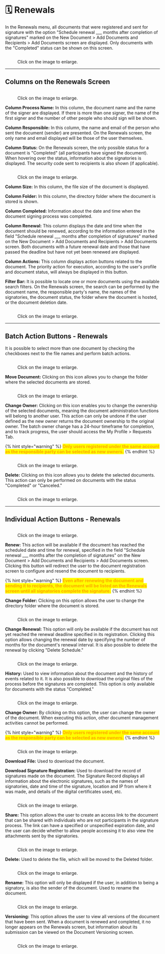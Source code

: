 # 🗓️ Renewals

In the Renewals menu, all documents that were registered and sent for signature with the option "Schedule renewal \_\_\_ months after completion of signatures" marked on the New Document > Add Documents and Recipients > Add Documents screen are displayed. Only documents with the "Completed" status can be shown on this screen.

<figure><img src="../.gitbook/assets/01.png" alt=""><figcaption><p>Click on the image to enlarge.</p></figcaption></figure>

***

## Columns on the Renewals Screen&#x20;

<figure><img src="../.gitbook/assets/02.png" alt=""><figcaption><p>Click on the image to enlarge.</p></figcaption></figure>

**Column Process Name:** In this column, the document name and the name of the signer are displayed. If there is more than one signer, the name of the first signer and the number of other people who should sign will be shown.&#x20;

**Column Responsible:** In this column, the name and email of the person who sent the document (sender) are presented. On the Renewals screen, the only name and email displayed will be those of the user themselves.&#x20;

**Column Status:** On the Renewals screen, the only possible status for a document is "Completed" (all participants have signed the document). When hovering over the status, information about the signatories is displayed. The security code sent to recipients is also shown (if applicable).&#x20;

<figure><img src="../.gitbook/assets/03.png" alt=""><figcaption><p>Click on the image to enlarge.</p></figcaption></figure>

**Column Size:** In this column, the file size of the document is displayed.&#x20;

**Column Folder:** In this column, the directory folder where the document is stored is shown.&#x20;

**Column Completed:** Information about the date and time when the document signing process was completed.&#x20;

**Column Renewal:** This column displays the date and time when the document should be renewed, according to the information entered in the field "Schedule renewal \_\_\_ months after completion of signatures" marked on the New Document > Add Documents and Recipients > Add Documents screen. Both documents with a future renewal date and those that have passed the deadline but have not yet been renewed are displayed.&#x20;

**Column Actions:** This column displays action buttons related to the document. The priority action for execution, according to the user's profile and document status, will always be displayed in this button.&#x20;

**Filter Bar:** It is possible to locate one or more documents using the available search filters. On the Renewals screen, the search can be performed by the document name, the responsible party's name, the names of the signatories, the document status, the folder where the document is hosted, or the document deletion date.&#x20;

<figure><img src="../.gitbook/assets/04.png" alt=""><figcaption><p>Click on the image to enlarge.</p></figcaption></figure>

***

## Batch Action Buttons - Renewals&#x20;

It is possible to select more than one document by checking the checkboxes next to the file names and perform batch actions.&#x20;

<figure><img src="../.gitbook/assets/15.png" alt=""><figcaption><p>Click on the image to enlarge.</p></figcaption></figure>

**Move Document:** Clicking on this icon allows you to change the folder where the selected documents are stored.&#x20;

<figure><img src="../.gitbook/assets/06.png" alt=""><figcaption><p>Click on the image to enlarge.</p></figcaption></figure>

**Change Owner:** Clicking on this icon enables you to change the ownership of the selected documents, meaning the document administration functions will belong to another user. This action can only be undone if the user defined as the new owner returns the document ownership to the original owner. The batch owner change has a 24-hour timeframe for completion, and to track progress, the user should access the My Profile > Requests Tab.&#x20;

{% hint style="warning" %}
<mark style="color:orange;">**Only users registered under the same account as the responsible party can be selected as new owners.**</mark>&#x20;
{% endhint %}

<figure><img src="../.gitbook/assets/09.png" alt=""><figcaption><p>Click on the image to enlarge.</p></figcaption></figure>

**Delete:** Clicking on this icon allows you to delete the selected documents. This action can only be performed on documents with the status "Completed" or "Canceled."

<figure><img src="../.gitbook/assets/12.png" alt=""><figcaption><p>Click on the image to enlarge.</p></figcaption></figure>

***

## Individual Action Buttons - Renewals&#x20;

<figure><img src="../.gitbook/assets/05.png" alt=""><figcaption><p>Click on the image to enlarge.</p></figcaption></figure>

**Renew:** This action will be available if the document has reached the scheduled date and time for renewal, specified in the field "Schedule renewal \_\_\_ months after the completion of signatures" on the New Document > Add Documents and Recipients > Add Documents screen. Clicking this button will redirect the user to the document registration screen to configure and resend the document to recipients.&#x20;

{% hint style="warning" %}
<mark style="color:orange;">**Even after renewing the document and sending it to recipients, the document will be listed on the Renewals screen until all signatories complete the signature.**</mark>&#x20;
{% endhint %}

**Change Folder:** Clicking on this option allows the user to change the directory folder where the document is stored.&#x20;

<figure><img src="../.gitbook/assets/06.png" alt=""><figcaption><p>Click on the image to enlarge.</p></figcaption></figure>

**Change Renewal:** This option will only be available if the document has not yet reached the renewal deadline specified in its registration. Clicking this option allows changing the renewal date by specifying the number of months for the document's renewal interval. It is also possible to delete the renewal by clicking "Delete Schedule."&#x20;

<figure><img src="../.gitbook/assets/07.png" alt=""><figcaption><p>Click on the image to enlarge.</p></figcaption></figure>

**History:** Used to view information about the document and the history of events related to it. It is also possible to download the original files of the process before the signatures are completed. This option is only available for documents with the status "Completed."&#x20;

<figure><img src="../.gitbook/assets/08.png" alt=""><figcaption><p>Click on the image to enlarge.</p></figcaption></figure>

**Change Owner:** By clicking on this option, the user can change the owner of the document. When executing this action, other document management activities cannot be performed.&#x20;

{% hint style="warning" %}
<mark style="color:orange;">**Only users registered under the same account as the responsible party can be selected as new owners.**</mark>&#x20;
{% endhint %}

<figure><img src="../.gitbook/assets/09.png" alt=""><figcaption><p>Click on the image to enlarge.</p></figcaption></figure>

**Download File:** Used to download the document.&#x20;

**Download Signature Registration:** Used to download the record of signatures made on the document. The Signature Record displays all information about the electronic signatures, such as the names of signatories, date and time of the signature, location and IP from where it was made, and details of the digital certificates used, etc.&#x20;

<figure><img src="../.gitbook/assets/10.png" alt=""><figcaption><p>Click on the image to enlarge.</p></figcaption></figure>

**Share:** This option allows the user to create an access link to the document that can be shared with individuals who are not participants in the signature process. The link can have a specified or unspecified expiration date, and the user can decide whether to allow people accessing it to also view the attachments sent by the signatories.&#x20;

<figure><img src="../.gitbook/assets/11.png" alt=""><figcaption><p>Click on the image to enlarge.</p></figcaption></figure>

**Delete:** Used to delete the file, which will be moved to the Deleted folder.&#x20;

<figure><img src="../.gitbook/assets/12 (1).png" alt=""><figcaption><p>Click on the image to enlarge.</p></figcaption></figure>

**Rename:** This option will only be displayed if the user, in addition to being a signatory, is also the sender of the document. Used to rename the document.&#x20;

<figure><img src="../.gitbook/assets/14.png" alt=""><figcaption><p>Click on the image to enlarge.</p></figcaption></figure>

**Versioning:** This option allows the user to view all versions of the document that have been sent. When a document is renewed and completed, it no longer appears on the Renewals screen, but information about its submission can be viewed on the Document Versioning screen.&#x20;

<figure><img src="../.gitbook/assets/13 (6).png" alt=""><figcaption><p>Click on the image to enlarge.</p></figcaption></figure>
